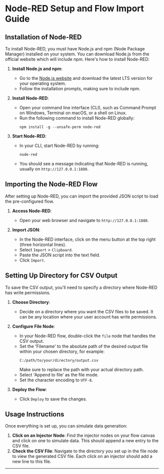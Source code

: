 # Node-RED Setup and Flow Import Guide

## Installation of Node-RED

To install Node-RED, you must have Node.js and npm (Node Package Manager) installed on your system. You can download Node.js from the official website which will include npm. Here's how to install Node-RED:

1. **Install Node.js and npm**:
   - Go to the [Node.js website](https://nodejs.org/) and download the latest LTS version for your operating system.
   - Follow the installation prompts, making sure to include npm.

2. **Install Node-RED**:
   - Open your command line interface (CLI), such as Command Prompt on Windows, Terminal on macOS, or a shell on Linux.
   - Run the following command to install Node-RED globally:
     ```
     npm install -g --unsafe-perm node-red
     ```

3. **Start Node-RED**:
   - In your CLI, start Node-RED by running:
     ```
     node-red
     ```
   - You should see a message indicating that Node-RED is running, usually on `http://127.0.0.1:1880`.

## Importing the Node-RED Flow

After setting up Node-RED, you can import the provided JSON script to load the pre-configured flow.

1. **Access Node-RED**:
   - Open your web browser and navigate to `http://127.0.0.1:1880`.

2. **Import JSON**:
   - In the Node-RED interface, click on the menu button at the top right (three horizontal lines).
   - Select `Import` > `Clipboard`.
   - Paste the JSON script into the text field.
   - Click `Import`.

## Setting Up Directory for CSV Output

To save the CSV output, you'll need to specify a directory where Node-RED has write permissions.

1. **Choose Directory**:
   - Decide on a directory where you want the CSV files to be saved. It can be any location where your user account has write permissions.

2. **Configure File Node**:
   - In your Node-RED flow, double-click the `file` node that handles the CSV output.
   - Set the 'Filename' to the absolute path of the desired output file within your chosen directory, for example:
     ```
     C:/path/to/your/directory/output.csv
     ```
     Make sure to replace the path with your actual directory path.
   - Select 'Append to file' as the file mode.
   - Set the character encoding to `UTF-8`.

3. **Deploy the Flow**:
   - Click `Deploy` to save the changes.

## Usage Instructions

Once everything is set up, you can simulate data generation:

1. **Click on an Injector Node**: Find the injector nodes on your flow canvas and click on one to simulate data. This should append a new entry to the CSV file.
2. **Check the CSV File**: Navigate to the directory you set up in the file node to view the generated CSV file. Each click on an injector should add a new line to this file.

---
